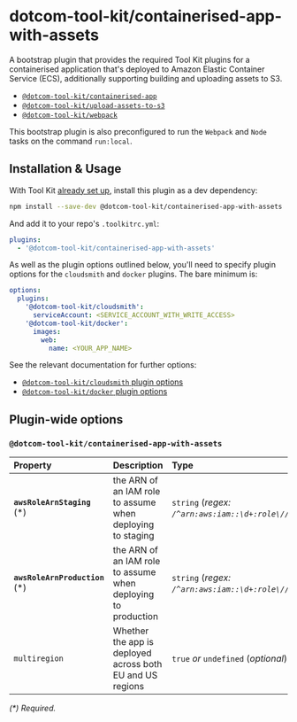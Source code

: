 # dotcom-tool-kit/containerised-app-with-assets

A bootstrap plugin that provides the required Tool Kit plugins for a containerised application that's deployed to Amazon Elastic Container Service (ECS), additionally supporting building and uploading assets to S3.

  - [`@dotcom-tool-kit/containerised-app`](https://github.com/Financial-Times/dotcom-tool-kit/tree/main/plugins/containerised-app)
  - [`@dotcom-tool-kit/upload-assets-to-s3`](https://github.com/Financial-Times/dotcom-tool-kit/tree/main/plugins/upload-assets-to-s3)
  - [`@dotcom-tool-kit/webpack`](https://github.com/Financial-Times/dotcom-tool-kit/tree/main/plugins/webpack)

This bootstrap plugin is also preconfigured to run the `Webpack` and `Node` tasks on the command `run:local`.

## Installation & Usage

With Tool Kit [already set up](https://github.com/financial-times/dotcom-tool-kit#installing-and-using-tool-kit), install this plugin as a dev dependency:

```sh
npm install --save-dev @dotcom-tool-kit/containerised-app-with-assets
```

And add it to your repo's `.toolkitrc.yml`:

```yml
plugins:
  - '@dotcom-tool-kit/containerised-app-with-assets'
```

As well as the plugin options outlined below, you'll need to specify plugin options for the `cloudsmith` and `docker` plugins. The bare minimum is:

```yml
options:
  plugins:
    '@dotcom-tool-kit/cloudsmith':
      serviceAccount: <SERVICE_ACCOUNT_WITH_WRITE_ACCESS>
    '@dotcom-tool-kit/docker':
      images:
        web:
          name: <YOUR_APP_NAME>
```

See the relevant documentation for further options:

  - [`@dotcom-tool-kit/cloudsmith` plugin options](https://github.com/Financial-Times/dotcom-tool-kit/tree/main/plugins/cloudsmith#plugin-wide-options)
  - [`@dotcom-tool-kit/docker` plugin options](https://github.com/Financial-Times/dotcom-tool-kit/tree/main/plugins/docker#plugin-wide-options)

<!-- begin autogenerated docs -->
## Plugin-wide options

### `@dotcom-tool-kit/containerised-app-with-assets`

| Property                        | Description                                                   | Type                                             | Default     |
| :------------------------------ | :------------------------------------------------------------ | :----------------------------------------------- | :---------- |
| **`awsRoleArnStaging`** (\*)    | the ARN of an IAM role to assume when deploying to staging    | `string` (_regex: `/^arn:aws:iam::\d+:role\//`_) |             |
| **`awsRoleArnProduction`** (\*) | the ARN of an IAM role to assume when deploying to production | `string` (_regex: `/^arn:aws:iam::\d+:role\//`_) |             |
| `multiregion`                   | Whether the app is deployed across both EU and US regions     | `true` _or_ `undefined` (_optional_)             | `undefined` |

_(\*) Required._
<!-- end autogenerated docs -->
